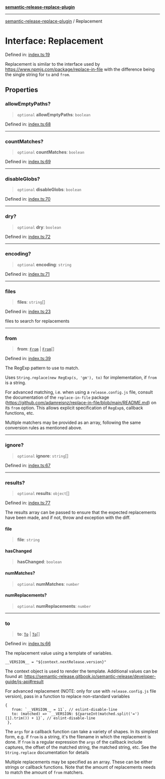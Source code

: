 [**semantic-release-replace-plugin**](../README.md)

***

[semantic-release-replace-plugin](../README.md) / Replacement

# Interface: Replacement

Defined in: [index.ts:19](https://github.com/centralnicgroup-opensource/rtldev-middleware-semantic-release-replace-plugin/blob/1cd9b4e3f4e3e5f58ecf23af95ef0b989d354aee/src/index.ts#L19)

Replacement is similar to the interface used by https://www.npmjs.com/package/replace-in-file
with the difference being the single string for `to` and `from`.

## Properties

### allowEmptyPaths?

> `optional` **allowEmptyPaths**: `boolean`

Defined in: [index.ts:68](https://github.com/centralnicgroup-opensource/rtldev-middleware-semantic-release-replace-plugin/blob/1cd9b4e3f4e3e5f58ecf23af95ef0b989d354aee/src/index.ts#L68)

***

### countMatches?

> `optional` **countMatches**: `boolean`

Defined in: [index.ts:69](https://github.com/centralnicgroup-opensource/rtldev-middleware-semantic-release-replace-plugin/blob/1cd9b4e3f4e3e5f58ecf23af95ef0b989d354aee/src/index.ts#L69)

***

### disableGlobs?

> `optional` **disableGlobs**: `boolean`

Defined in: [index.ts:70](https://github.com/centralnicgroup-opensource/rtldev-middleware-semantic-release-replace-plugin/blob/1cd9b4e3f4e3e5f58ecf23af95ef0b989d354aee/src/index.ts#L70)

***

### dry?

> `optional` **dry**: `boolean`

Defined in: [index.ts:72](https://github.com/centralnicgroup-opensource/rtldev-middleware-semantic-release-replace-plugin/blob/1cd9b4e3f4e3e5f58ecf23af95ef0b989d354aee/src/index.ts#L72)

***

### encoding?

> `optional` **encoding**: `string`

Defined in: [index.ts:71](https://github.com/centralnicgroup-opensource/rtldev-middleware-semantic-release-replace-plugin/blob/1cd9b4e3f4e3e5f58ecf23af95ef0b989d354aee/src/index.ts#L71)

***

### files

> **files**: `string`[]

Defined in: [index.ts:23](https://github.com/centralnicgroup-opensource/rtldev-middleware-semantic-release-replace-plugin/blob/1cd9b4e3f4e3e5f58ecf23af95ef0b989d354aee/src/index.ts#L23)

files to search for replacements

***

### from

> **from**: [`From`](../type-aliases/From.md) \| [`From`](../type-aliases/From.md)[]

Defined in: [index.ts:39](https://github.com/centralnicgroup-opensource/rtldev-middleware-semantic-release-replace-plugin/blob/1cd9b4e3f4e3e5f58ecf23af95ef0b989d354aee/src/index.ts#L39)

The RegExp pattern to use to match.

Uses `String.replace(new RegExp(s, 'gm'), to)` for implementation, if
`from` is a string.

For advanced matching, i.e. when using a `release.config.js` file, consult
the documentation of the `replace-in-file` package
(https://github.com/adamreisnz/replace-in-file/blob/main/README.md) on its
`from` option. This allows explicit specification of `RegExp`s, callback
functions, etc.

Multiple matchers may be provided as an array, following the same
conversion rules as mentioned above.

***

### ignore?

> `optional` **ignore**: `string`[]

Defined in: [index.ts:67](https://github.com/centralnicgroup-opensource/rtldev-middleware-semantic-release-replace-plugin/blob/1cd9b4e3f4e3e5f58ecf23af95ef0b989d354aee/src/index.ts#L67)

***

### results?

> `optional` **results**: `object`[]

Defined in: [index.ts:77](https://github.com/centralnicgroup-opensource/rtldev-middleware-semantic-release-replace-plugin/blob/1cd9b4e3f4e3e5f58ecf23af95ef0b989d354aee/src/index.ts#L77)

The results array can be passed to ensure that the expected replacements
have been made, and if not, throw and exception with the diff.

#### file

> **file**: `string`

#### hasChanged

> **hasChanged**: `boolean`

#### numMatches?

> `optional` **numMatches**: `number`

#### numReplacements?

> `optional` **numReplacements**: `number`

***

### to

> **to**: [`To`](../type-aliases/To.md) \| [`To`](../type-aliases/To.md)[]

Defined in: [index.ts:66](https://github.com/centralnicgroup-opensource/rtldev-middleware-semantic-release-replace-plugin/blob/1cd9b4e3f4e3e5f58ecf23af95ef0b989d354aee/src/index.ts#L66)

The replacement value using a template of variables.

`__VERSION__ = "${context.nextRelease.version}"`

The context object is used to render the template. Additional values
can be found at: https://semantic-release.gitbook.io/semantic-release/developer-guide/js-api#result

For advanced replacement (NOTE: only for use with `release.config.js` file version), pass in a function to replace non-standard variables
```
{
   from: `__VERSION__ = 11`, // eslint-disable-line
   to: (matched) => `__VERSION: ${parseInt(matched.split('=')[1].trim()) + 1}`, // eslint-disable-line
 },
```

The `args` for a callback function can take a variety of shapes. In its
simplest form, e.g. if `from` is a string, it's the filename in which the
replacement is done. If `from` is a regular expression the `args` of the
callback include captures, the offset of the matched string, the matched
string, etc. See the `String.replace` documentation for details

Multiple replacements may be specified as an array. These can be either
strings or callback functions. Note that the amount of replacements needs
to match the amount of `from` matchers.
